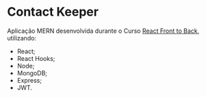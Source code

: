 # Contact Keeper
Aplicação MERN desenvolvida durante o Curso [React Front to Back](https://www.udemy.com/course/modern-react-front-to-back/), utilizando:
- React;
- React Hooks;
- Node;
- MongoDB;
- Express;
- JWT.
